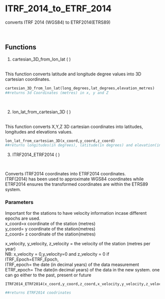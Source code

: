 # ITRF_2014_to_ETRF_2014
converts ITRF 2014 (WGS84) to ETRF2014(ETRS89)

<br>

## Functions
1) cartesian_3D_from_lon_lat ( )
<br>
This function converts latitude and longitude degree values into 3D cartesian coordinates.

```python
cartesian_3D_from_lon_lat(long_degrees,lat_degrees,elevation_metres)
##returns 3d Coordinates (metres) in x, y and Z
```
<br>

2) lon_lat_from_cartesian_3D ( )
<br>
This function converts X,Y,Z 3D cartesian coordinates into latitudes, longitudes and elevations values.

```python
lon_lat_from_cartesian_3D(x_coord,y_coord,z_coord)
##returns longitudes(in degrees), latitude(in degrees) and elevation(in metres)
```

3) ITRF2014_ETRF2014 ( )
<br>

Converts ITRF2014 coordinates into ETRF2014 coordinates.
<br>
ITRF(2014) has been used to approximate WGS84 coordinates while ETRF2014 ensures the transformed coordinates are within the ETRS89 system.

###  **Parameters**
Important for the stations to have velocity information incase different epochs are used.
<br>
x_coord=x coordinate of the station (metres)
<br>
y_coord= y coordinate of the station(metres)
<br>
z_coord= z coordinate of the station(metres)
<br>

x_velocity, y_velocity, z_velocity = the velocity of the station (metres per year)
<br>
NB: x_velocity = 0,y_velocity=0 and z_velocity = 0 if ITRF_Epoch=ETRF_Epoch,
<br>
ITRF_epoch= the date (in decimal years) of the data measurement
<br>
ETRF_epoch= The date(in decimal years) of the data in the new system. one can go either to the past, present or future


```python
ITRF2014_ETRF2014(x_coord,y_coord,z_coord,x_velocity,y_velocity,z_velocity,ITRF_epoch,ETRF_epoch)

##returns ETRF2014 coodrinates
